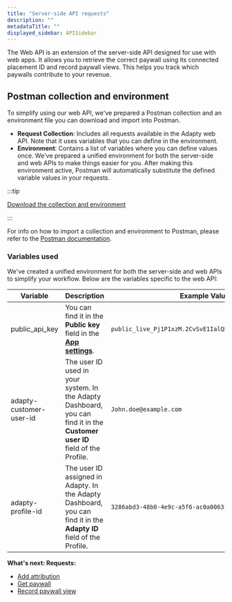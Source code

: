 ```yaml
---
title: "Server-side API requests"
description: ""
metadataTitle: ""
displayed_sidebar: APISidebar
---
```


The Web API is an extension of the server-side API designed for use with web apps. It allows you to retrieve the correct paywall using its connected placement ID and record paywall views. This helps you track which paywalls contribute to your revenue.

## Postman collection and environment

To simplify using our web API, we've prepared a Postman collection and an environment file you can download and import into Postman.

- **Request Collection**: Includes all requests available in the Adapty web API. Note that it uses variables that you can define in the environment.
- **Environment**: Contains a list of variables where you can define values once. We've prepared a unified environment for both the server-side and web APIs to make things easier for you. After making this environment active, Postman will automatically substitute the defined variable values in your requests.

:::tip

[Download the collection and environment](https://raw.githubusercontent.com/adaptyteam/adapty-docs/refs/heads/main/Downloads/Adapty_Web_API_postman_collection.zip)

:::

For info on how to import a collection and environment to Postman, please refer to the [Postman documentation](https://learning.postman.com/docs/getting-started/importing-and-exporting/importing-data/).

### Variables used

We've created a unified environment for both the server-side and web APIs to simplify your workflow. Below are the variables specific to the web API:

| Variable                | Description                                                  | Example Value                                           |
| ----------------------- | ------------------------------------------------------------ | ------------------------------------------------------- |
| public_api_key          | You can find it in the **Public key** field in the [**App settings**](https://app.adapty.io/settings/general). | `public_live_Pj1P1xzM.2CvSvE1IalQRFjsWy6csBVNpH33atnod` |
| adapty-customer-user-id | The user ID used in your system. In the Adapty Dashboard, you can find it in the **Customer user ID** field of the Profile. | `John.doe@example.com`                                  |
| adapty-profile-id       | The user ID assigned in Adapty. In the Adapty Dashboard, you can find it in the **Adapty ID** field of the Profile. | `3286abd3-48b0-4e9c-a5f6-ac0a006333a6`                  |

**What's next: Requests:**

- [Add attribution](ss-add-attribution)
- [Get paywall](ss-get-paywall)
- [Record paywall view](ss-record-paywall-view)
